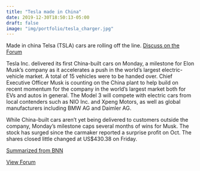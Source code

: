 ```yaml
---
title: "Tesla made in China"
date: 2019-12-30T18:50:13-05:00
draft: false
image: "img/portfolio/tesla_charger.jpg"
---
```

Made in china Telsa (TSLA) cars are rolling off the line. [Discuss on the Forum](https://forum.stockt.ca/)
<!--more-->

Tesla Inc. delivered its first China-built cars on Monday, a milestone for Elon Musk’s company as it accelerates a push in the world’s largest electric-vehicle market. A total of 15 vehicles were to be handed over. Chief Executive Officer Musk is counting on the China plant to help build on recent momentum for the company in the world’s largest market both for EVs and autos in general. The Model 3 will compete with electric cars from local contenders such as NIO Inc. and Xpeng Motors, as well as global manufacturers including BMW AG and Daimler AG.

While China-built cars aren’t yet being delivered to customers outside the company, Monday’s milestone caps several months of wins for Musk. The stock has surged since the carmaker reported a surprise profit on Oct. The shares closed little changed at US$430.38 on Friday.

[Summarized from BNN](https://www.bnnbloomberg.ca/tesla-delivers-its-first-china-built-cars-in-shanghai-1.1367439)

[View Forum](https://forum.stockt.ca)